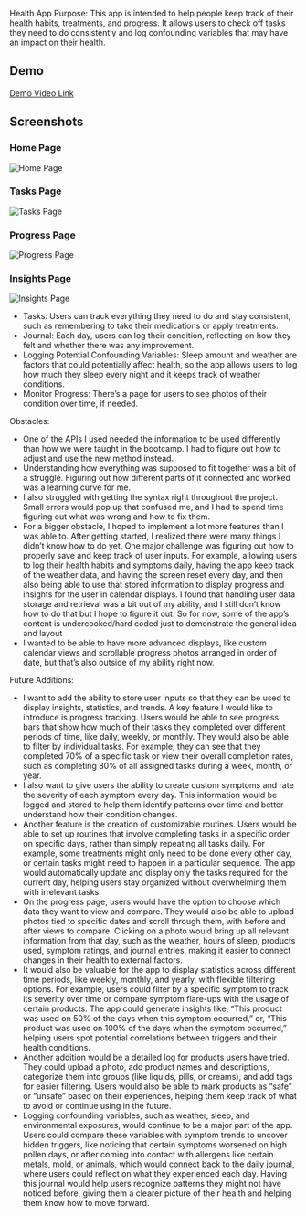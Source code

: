 Health App
Purpose: This app is intended to help people keep track of their health habits, treatments, and progress. It allows users to check off tasks they need to do consistently and log confounding variables that may have an impact on their health.

## Demo

[Demo Video Link](https://drive.google.com/file/d/1BHNcbVcsTNd8mheCZFWzfdb6bxr1VZC1/view?usp=sharing)

## Screenshots

### Home Page
![Home Page](assets/home_page.png)

### Tasks Page
![Tasks Page](assets/tasks.png)

### Progress Page
![Progress Page](assets/progress_page.png)

### Insights Page
![Insights Page](assets/insights.png)



- Tasks: Users can track everything they need to do and stay consistent, such as remembering to take their medications or apply treatments. 
- Journal: Each day, users can log their condition, reflecting on how they felt and whether there was any improvement. 
- Logging Potential Confounding Variables: Sleep amount and weather are factors that could potentially affect health, so the app allows users to log how much they sleep every night and it keeps track of weather conditions. 
- Monitor Progress: There’s a page for users to see photos of their condition over time, if needed.


Obstacles:
- One of the APIs I used needed the information to be used differently than how we were taught in the bootcamp. I had to figure out how to adjust and use the new method instead. 
- Understanding how everything was supposed to fit together was a bit of a struggle. Figuring out how different parts of it connected and worked was a learning curve for me.
- I also struggled with getting the syntax right throughout the project. Small errors would pop up that confused me, and I had to spend time figuring out what was wrong and how to fix them.
- For a bigger obstacle, I hoped to implement a lot more features than I was able to. After getting started, I realized there were many things I didn’t know how to do yet. One major challenge was figuring out how to properly save and keep track of user inputs. For example, allowing users to log their health habits and symptoms daily, having the app keep track of the weather data, and having the screen reset every day, and then also being able to use that stored information to display progress and insights for the user in calendar displays. I found that handling user data storage and retrieval was a bit out of my ability, and I still don’t know how to do that but I hope to figure it out. So for now, some of the app’s content is undercooked/hard coded just to demonstrate the general idea and layout
- I wanted to be able to have more advanced displays, like custom calendar views and scrollable progress photos arranged in order of date, but that’s also outside of my ability right now.


Future Additions:
- I want to add the ability to store user inputs so that they can be used to display insights, statistics, and trends. A key feature I would like to introduce is progress tracking. Users would be able to see progress bars that show how much of their tasks they completed over different periods of time, like daily, weekly, or monthly. They would also be able to filter by individual tasks. For example, they can see that they completed 70% of a specific task  or view their overall completion rates, such as completing 80% of all assigned tasks during a week, month, or year.
- I also want to give users the ability to create custom symptoms and rate the severity of each symptom every day. This information would be logged and stored to help them identify patterns over time and better understand how their condition changes.
- Another feature is the creation of customizable routines. Users would be able to set up routines that involve completing tasks in a specific order on specific days, rather than simply repeating all tasks daily. For example, some treatments might only need to be done every other day, or certain tasks might need to happen in a particular sequence. The app would automatically update and display only the tasks required for the current day, helping users stay organized without overwhelming them with irrelevant tasks.
- On the progress page, users would have the option to choose which data they want to view and compare. They would also be able to upload photos tied to specific dates and scroll through them, with before and after views to compare. Clicking on a photo would bring up all relevant information from that day, such as the weather, hours of sleep, products used, symptom ratings, and journal entries,  making it easier to connect changes in their health to external factors.
- It would also be valuable for the app to display statistics across different time periods, like weekly, monthly, and yearly, with flexible filtering options. For example, users could filter by a specific symptom to track its severity over time or compare symptom flare-ups with the usage of certain products. The app could generate insights like, “This product was used on 50% of the days when this symptom occurred,” or, “This product was used on 100% of the days when the symptom occurred,” helping users spot potential correlations between triggers and their health conditions.
- Another addition would be a detailed log for products users have tried. They could upload a photo, add product names and descriptions, categorize them into groups (like liquids, pills, or creams), and add tags for easier filtering. Users would also be able to mark products as “safe” or “unsafe” based on their experiences, helping them keep track of what to avoid or continue using in the future.
- Logging confounding variables, such as weather, sleep, and environmental exposures, would continue to be a major part of the app. Users could compare these variables with symptom trends to uncover hidden triggers, like noticing that certain symptoms worsened on high pollen days, or after coming into contact with allergens like certain metals, mold, or animals, which would connect back to the daily journal, where users could reflect on what they experienced each day. Having this journal would help users recognize patterns they might not have noticed before, giving them a clearer picture of their health and helping them know how to move forward.
